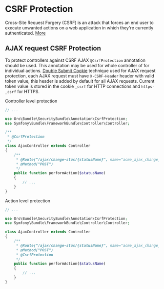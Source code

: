 # CSRF Protection
Cross-Site Request Forgery (CSRF) is an attack that forces an end user to execute unwanted actions on a web application 
in which they're currently authenticated. [More](https://www.owasp.org/index.php/Cross-Site_Request_Forgery_\(CSRF\))

## AJAX request CSRF Protection
To protect controllers against CSRF AJAX `@CsrfProtection` annotation should be used. This annotation may be used for whole 
controller of for individual actions.
[Double Submit Cookie](https://www.owasp.org/index.php/Cross-Site_Request_Forgery_\(CSRF\)_Prevention_Cheat_Sheet#Double_Submit_Cookie) technique used for AJAX request protection,
each AJAX request must have `X-CSRF-Header` header with valid token value, this header is added by default for all AJAX requests.
Current token value is stored in the cookie `_csrf` for HTTP connections and `https-_csrf` for HTTPS.

Controller level protection
```php
// ...

use Oro\Bundle\SecurityBundle\Annotation\CsrfProtection;
use Symfony\Bundle\FrameworkBundle\Controller\Controller;

/**
 * @CsrfProtection
 */
class AjaxController extends Controller
{
    /**
     * @Route("/ajax/change-stus/{statusName}", name="acme_ajax_change_status")
     * @Method("POST")
     */
    public function performAction($statusName)
    {
        // ...
    }
}
```

Action level protection
```php
// ...

use Oro\Bundle\SecurityBundle\Annotation\CsrfProtection;
use Symfony\Bundle\FrameworkBundle\Controller\Controller;

class AjaxController extends Controller
{
    /**
     * @Route("/ajax/change-stus/{statusName}", name="acme_ajax_change_status")
     * @Method("POST")
     * @CsrfProtection
     */
    public function performAction($statusName)
    {
        // ...
    }
}
```
